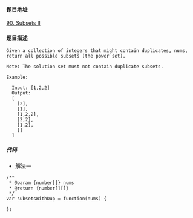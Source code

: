 #### 题目地址
[90. Subsets II](https://leetcode.com/problems/subsets-ii/)
#### 题目描述
```
Given a collection of integers that might contain duplicates, nums, return all possible subsets (the power set).

Note: The solution set must not contain duplicate subsets.

Example:

  Input: [1,2,2]
  Output:
  [
    [2],
    [1],
    [1,2,2],
    [2,2],
    [1,2],
    []
  ]
```

##### 代码

- 解法一
```
/**
 * @param {number[]} nums
 * @return {number[][]}
 */
var subsetsWithDup = function(nums) {
    
};
```
